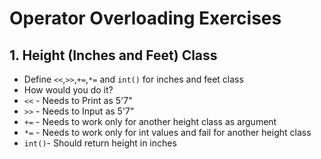 # Operator Overloading Exercises

## 1. Height (Inches and Feet) Class
- Define `<<`,`>>`,`+=`,`*=` and `int()` for inches and feet class
- How would you do it?
- `<<`   - Needs to Print as 5'7"
- `>>`   - Needs to Input as 5'7"
- `+=`   - Needs to work only for another height class as argument
- `*=`   - Needs to work only for int values and fail for another height class
- `int()`- Should return height in inches
